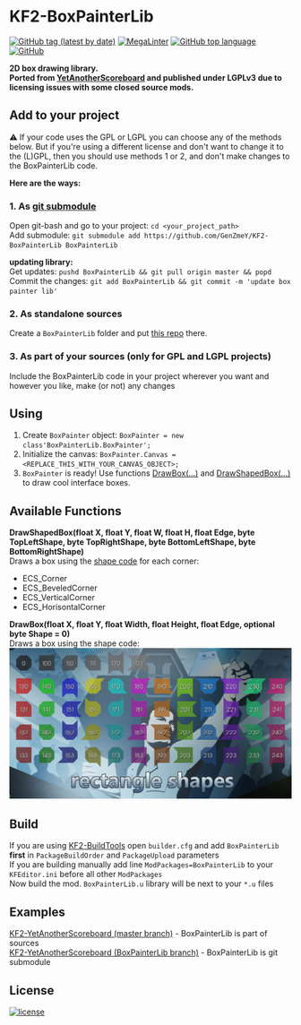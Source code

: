 # KF2-BoxPainterLib
[![GitHub tag (latest by date)](https://img.shields.io/github/v/tag/GenZmeY/KF2-BoxPainterLib)](https://github.com/GenZmeY/KF2-BoxPainterLib/tags)
[![MegaLinter](https://github.com/GenZmeY/KF2-BoxPainterLib/actions/workflows/mega-linter.yml/badge.svg?branch=master)](https://github.com/GenZmeY/KF2-BoxPainterLib/actions/workflows/mega-linter.yml)
[![GitHub top language](https://img.shields.io/github/languages/top/GenZmeY/KF2-BoxPainterLib)](https://docs.unrealengine.com/udk/Three/WebHome.html)
[![GitHub](https://img.shields.io/github/license/GenZmeY/KF2-BoxPainterLib)](LICENSE)

**2D box drawing library.  
Ported from [YetAnotherScoreboard](https://github.com/GenZmeY/KF2-YetAnotherScoreboard) and published under LGPLv3 due to licensing issues with some closed source mods.**  

## Add to your project
⚠️ If your code uses the GPL or LGPL you can choose any of the methods below. But if you're using a different license and don't want to change it to the (L)GPL, then you should use methods 1 or 2, and don't make changes to the BoxPainterLib code.  

**Here are the ways:**  

### 1. As [git submodule](https://git-scm.com/book/en/v2/Git-Tools-Submodules)  
Open git-bash and go to your project: `cd <your_project_path>`  
Add submodule: `git submodule add https://github.com/GenZmeY/KF2-BoxPainterLib BoxPainterLib`  

**updating library:**  
Get updates: `pushd BoxPainterLib && git pull origin master && popd`  
Commit the changes: `git add BoxPainterLib && git commit -m 'update box painter lib'`  

### 2. As standalone sources
Create a `BoxPainterLib` folder and put [this repo](https://github.com/GenZmeY/KF2-BoxPainterLib) there.  

### 3. As part of your sources (only for GPL and LGPL projects)
Include the BoxPainterLib code in your project wherever you want and however you like, make (or not) any changes  

## Using
1. Create `BoxPainter` object: `BoxPainter = new class'BoxPainterLib.BoxPainter';`  
2. Initialize the canvas: `BoxPainter.Canvas = <REPLACE_THIS_WITH_YOUR_CANVAS_OBJECT>;`  
3. `BoxPainter` is ready! Use functions [DrawBox(...)](https://github.com/GenZmeY/KF2-BoxPainterLib/blob/master/Classes/BoxPainter.uc#L3) and [DrawShapedBox(...)](https://github.com/GenZmeY/KF2-BoxPainterLib/blob/master/Classes/BoxPainterBase.uc#L129) to draw cool interface boxes.  

## Available Functions
**DrawShapedBox(float X, float Y, float W, float H, float Edge, byte TopLeftShape, byte TopRightShape, byte BottomLeftShape, byte BottomRightShape)**  
Draws a box using the [shape code](https://github.com/GenZmeY/KF2-BoxPainterLib/blob/master/Classes/BoxPainterBase.uc#L13) for each corner:  
- ECS_Corner
- ECS_BeveledCorner
- ECS_VerticalCorner
- ECS_HorisontalCorner

**DrawBox(float X, float Y, float Width, float Height, float Edge, optional byte Shape = 0)**  
Draws a box using the shape code:  
![codes_table](rect_shapes.png)

## Build
If you are using [KF2-BuildTools](https://github.com/GenZmeY/KF2-BuildTools) open `builder.cfg` and add `BoxPainterLib` **first** in `PackageBuildOrder` and `PackageUpload` parameters  
If you are building manually add line `ModPackages=BoxPainterLib` to your `KFEditor.ini` before all other `ModPackages`  
Now build the mod. `BoxPainterLib.u` library will be next to your `*.u` files  

## Examples
[KF2-YetAnotherScoreboard (master branch)](https://github.com/GenZmeY/KF2-YetAnotherScoreboard/tree/master) - BoxPainterLib is part of sources  
[KF2-YetAnotherScoreboard (BoxPainterLib branch)](https://github.com/GenZmeY/KF2-YetAnotherScoreboard/tree/BoxPainterLib) - BoxPainterLib is git submodule  

## License
[![license](https://www.gnu.org/graphics/lgplv3-with-text-154x68.png)](LICENSE)
